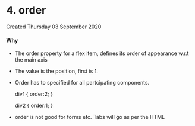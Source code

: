 # 4. order
Created Thursday 03 September 2020

#### Why

* The order property for a flex item, defines its order of appearance w.r.t the main axis
* The value is the position, first is 1.
* Order has to specified for all partcipating components.

	div1
	{
		order:2;
	}
	
	div2
	{
		order:1;
	}


* order is not good for forms etc. Tabs will go as per the HTML


